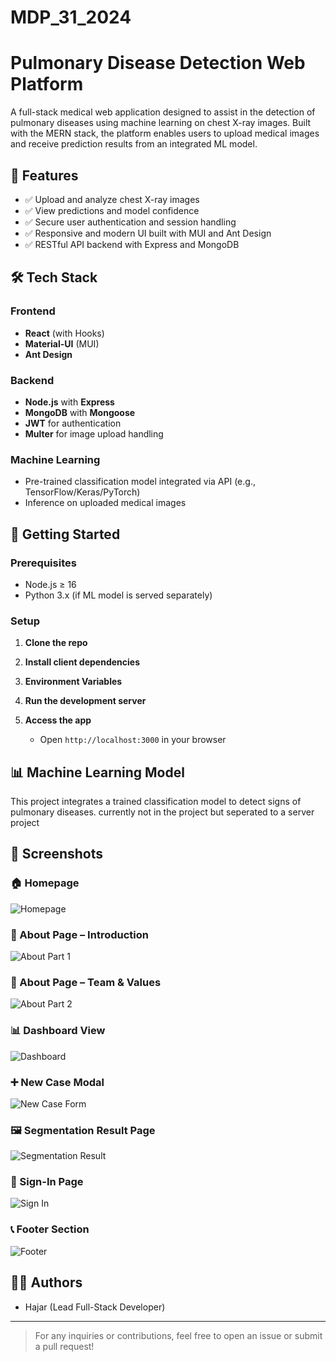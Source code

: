# MDP_31_2024
# Pulmonary Disease Detection Web Platform

A full-stack medical web application designed to assist in the detection of pulmonary diseases using machine learning on chest X-ray images. Built with the MERN stack, the platform enables users to upload medical images and receive prediction results from an integrated ML model.

## 🧠 Features

- ✅ Upload and analyze chest X-ray images
- ✅ View predictions and model confidence
- ✅ Secure user authentication and session handling
- ✅ Responsive and modern UI built with MUI and Ant Design
- ✅ RESTful API backend with Express and MongoDB

## 🛠 Tech Stack

### Frontend
- **React** (with Hooks)
- **Material-UI** (MUI)
- **Ant Design**

### Backend
- **Node.js** with **Express**
- **MongoDB** with **Mongoose**
- **JWT** for authentication
- **Multer** for image upload handling

### Machine Learning
- Pre-trained classification model integrated via API (e.g., TensorFlow/Keras/PyTorch)
- Inference on uploaded medical images


## 🚀 Getting Started

### Prerequisites

- Node.js ≥ 16
- Python 3.x (if ML model is served separately)

### Setup

1. **Clone the repo**  

2. **Install client dependencies**

4. **Environment Variables**

5. **Run the development server**

6. **Access the app**

   * Open `http://localhost:3000` in your browser

## 📊 Machine Learning Model

This project integrates a trained classification model to detect signs of pulmonary diseases. currently not in the project but seperated to a server project


## 📸 Screenshots

### 🏠 Homepage
![Homepage](./screenshots/homepage.png)

### 📘 About Page – Introduction
![About Part 1](./screenshots/about-1.png)

### 📘 About Page – Team & Values
![About Part 2](./screenshots/about-2.png)

### 📊 Dashboard View
![Dashboard](./screenshots/dashboard.png)

### ➕ New Case Modal
![New Case Form](./screenshots/new-case-form.png)

### 🖼️ Segmentation Result Page
![Segmentation Result](./screenshots/segmentation-result.png)

### 🔐 Sign-In Page
![Sign In](./screenshots/sign-in.png)

### 📞 Footer Section
![Footer](./screenshots/footer.png)

## 🧑‍💻 Authors

* Hajar (Lead Full-Stack Developer)


---

> For any inquiries or contributions, feel free to open an issue or submit a pull request!

